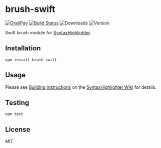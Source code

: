 # brush-swift

[![GratiPay](https://img.shields.io/gratipay/user/alexgorbatchev.svg)](https://gratipay.com/alexgorbatchev/)
[![Build Status](https://travis-ci.org/syntaxhighlighter/brush-swift.svg)](https://travis-ci.org/syntaxhighlighter/brush-swift)
![Downloads](https://img.shields.io/npm/dm/brush-swift.svg)
![Version](https://img.shields.io/npm/v/brush-swift.svg)

Swift brush module for [SyntaxHighlighter](https://github.com/syntaxhighlighter/syntaxhighlighter).

## Installation

```
npm install brush-swift
```

## Usage

Please see [Building Instructions](https://github.com/syntaxhighlighter/syntaxhighlighter/wiki/Building) on the [SyntaxHighlighter Wiki](https://github.com/syntaxhighlighter/syntaxhighlighter/wiki) for details.

## Testing

```
npm test
```

## License

MIT
